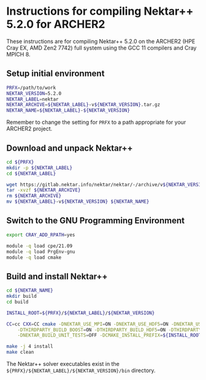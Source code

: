 Instructions for compiling Nektar++ 5.2.0 for ARCHER2
=====================================================

These instructions are for compiling Nektar++ 5.2.0 on the ARCHER2 (HPE Cray EX, AMD Zen2 7742) full system
using the GCC 11 compilers and Cray MPICH 8.


Setup initial environment
-------------------------

```bash
PRFX=/path/to/work
NEKTAR_VERSION=5.2.0
NEKTAR_LABEL=nektar
NEKTAR_ARCHIVE=${NEKTAR_LABEL}-v${NEKTAR_VERSION}.tar.gz
NEKTAR_NAME=${NEKTAR_LABEL}-${NEKTAR_VERSION}
```

Remember to change the setting for `PRFX` to a path appropriate for your ARCHER2 project.


Download and unpack Nektar++
----------------------------

```bash
cd ${PRFX}
mkdir -p ${NEKTAR_LABEL}
cd ${NEKTAR_LABEL}

wget https://gitlab.nektar.info/nektar/nektar/-/archive/v${NEKTAR_VERSION}/${NEKTAR_ARCHIVE}
tar -xvzf ${NEKTAR_ARCHIVE}
rm ${NEKTAR_ARCHIVE}
mv ${NEKTAR_LABEL}-v${NEKTAR_VERSION} ${NEKTAR_NAME}
```


Switch to the GNU Programming Environment
-----------------------------------------

```bash
export CRAY_ADD_RPATH=yes

module -q load cpe/21.09
module -q load PrgEnv-gnu
module -q load cmake
```


Build and install Nektar++
--------------------------

```bash
cd ${NEKTAR_NAME}
mkdir build
cd build

INSTALL_ROOT=${PRFX}/${NEKTAR_LABEL}/${NEKTAR_VERSION}

CC=cc CXX=CC cmake -DNEKTAR_USE_MPI=ON -DNEKTAR_USE_HDF5=ON -DNEKTAR_USE_FFTW=ON \
    -DTHIRDPARTY_BUILD_BOOST=ON -DTHIRDPARTY_BUILD_HDF5=ON -DTHIRDPARTY_BUILD_FFTW=ON \
    -DNEKTAR_BUILD_UNIT_TESTS=OFF -DCMAKE_INSTALL_PREFIX=${INSTALL_ROOT} ..

make -j 4 install
make clean
```

The Nektar++ solver executables exist in the `${PRFX}/${NEKTAR_LABEL}/${NEKTAR_VERSION}/bin` directory.
